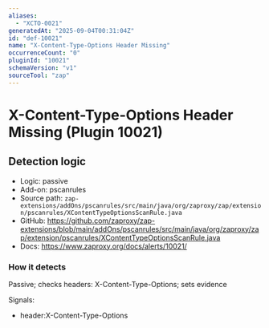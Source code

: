 ```yaml
---
aliases:
  - "XCTO-0021"
generatedAt: "2025-09-04T00:31:04Z"
id: "def-10021"
name: "X-Content-Type-Options Header Missing"
occurrenceCount: "0"
pluginId: "10021"
schemaVersion: "v1"
sourceTool: "zap"
---
```


# X-Content-Type-Options Header Missing (Plugin 10021)

## Detection logic

- Logic: passive
- Add-on: pscanrules
- Source path: `zap-extensions/addOns/pscanrules/src/main/java/org/zaproxy/zap/extension/pscanrules/XContentTypeOptionsScanRule.java`
- GitHub: https://github.com/zaproxy/zap-extensions/blob/main/addOns/pscanrules/src/main/java/org/zaproxy/zap/extension/pscanrules/XContentTypeOptionsScanRule.java
- Docs: https://www.zaproxy.org/docs/alerts/10021/

### How it detects

Passive; checks headers: X-Content-Type-Options; sets evidence

Signals:
- header:X-Content-Type-Options

